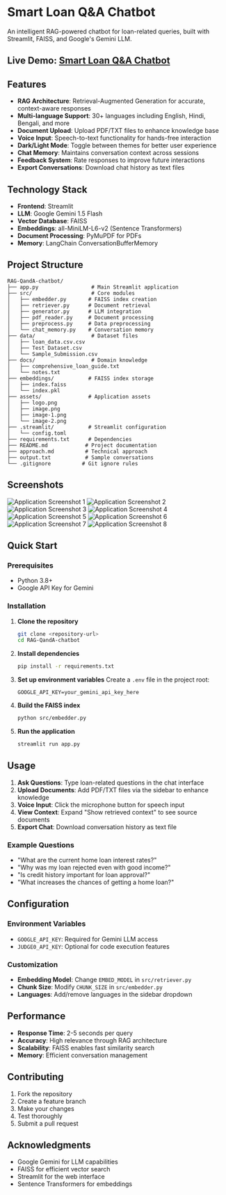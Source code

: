 # Smart Loan Q&A Chatbot

An intelligent RAG-powered chatbot for loan-related queries, built with Streamlit, FAISS, and Google's Gemini LLM.

## Live Demo: [Smart Loan Q&A Chatbot](https://rag.streamlit.app/)

## Features

- **RAG Architecture**: Retrieval-Augmented Generation for accurate, context-aware responses
- **Multi-language Support**: 30+ languages including English, Hindi, Bengali, and more
- **Document Upload**: Upload PDF/TXT files to enhance knowledge base
- **Voice Input**: Speech-to-text functionality for hands-free interaction
- **Dark/Light Mode**: Toggle between themes for better user experience
- **Chat Memory**: Maintains conversation context across sessions
- **Feedback System**: Rate responses to improve future interactions
- **Export Conversations**: Download chat history as text files

## Technology Stack

- **Frontend**: Streamlit
- **LLM**: Google Gemini 1.5 Flash
- **Vector Database**: FAISS
- **Embeddings**: all-MiniLM-L6-v2 (Sentence Transformers)
- **Document Processing**: PyMuPDF for PDFs
- **Memory**: LangChain ConversationBufferMemory

## Project Structure

```
RAG-QandA-chatbot/
├── app.py                 # Main Streamlit application
├── src/                   # Core modules
│   ├── embedder.py       # FAISS index creation
│   ├── retriever.py      # Document retrieval
│   ├── generator.py      # LLM integration
│   ├── pdf_reader.py     # Document processing
│   ├── preprocess.py     # Data preprocessing
│   └── chat_memory.py    # Conversation memory
├── data/                  # Dataset files
│   ├── loan_data.csv.csv
│   ├── Test Dataset.csv
│   └── Sample_Submission.csv
├── docs/                  # Domain knowledge
│   ├── comprehensive_loan_guide.txt
│   └── notes.txt
├── embeddings/           # FAISS index storage
│   ├── index.faiss
│   └── index.pkl
├── assets/               # Application assets
│   ├── logo.png
│   ├── image.png
│   ├── image-1.png
│   └── image-2.png
├── .streamlit/           # Streamlit configuration
│   └── config.toml
├── requirements.txt      # Dependencies
├── README.md            # Project documentation
├── approach.md          # Technical approach
├── output.txt           # Sample conversations
└── .gitignore          # Git ignore rules
```

## Screenshots

![Application Screenshot 1](assets/image.png)
![Application Screenshot 2](assets/image-1.png)
![Application Screenshot 3](assets/image-2.png)
![Application Screenshot 4](assets/image-3.png)
![Application Screenshot 5](assets/image-4.png)
![Application Screenshot 6](assets/image-5.png)
![Application Screenshot 7](assets/image-6.png)
![Application Screenshot 8](assets/image-7.png)

## Quick Start

### Prerequisites

- Python 3.8+
- Google API Key for Gemini

### Installation

1. **Clone the repository**
   ```bash
   git clone <repository-url>
   cd RAG-QandA-chatbot
   ```

2. **Install dependencies**
   ```bash
   pip install -r requirements.txt
   ```

3. **Set up environment variables**
   Create a `.env` file in the project root:
   ```
   GOOGLE_API_KEY=your_gemini_api_key_here
   ```

4. **Build the FAISS index**
   ```bash
   python src/embedder.py
   ```

5. **Run the application**
   ```bash
   streamlit run app.py
   ```

## Usage

1. **Ask Questions**: Type loan-related questions in the chat interface
2. **Upload Documents**: Add PDF/TXT files via the sidebar to enhance knowledge
3. **Voice Input**: Click the microphone button for speech input
4. **View Context**: Expand "Show retrieved context" to see source documents
5. **Export Chat**: Download conversation history as text file

### Example Questions

- "What are the current home loan interest rates?"
- "Why was my loan rejected even with good income?"
- "Is credit history important for loan approval?"
- "What increases the chances of getting a home loan?"

## Configuration

### Environment Variables

- `GOOGLE_API_KEY`: Required for Gemini LLM access
- `JUDGE0_API_KEY`: Optional for code execution features

### Customization

- **Embedding Model**: Change `EMBED_MODEL` in `src/retriever.py`
- **Chunk Size**: Modify `CHUNK_SIZE` in `src/embedder.py`
- **Languages**: Add/remove languages in the sidebar dropdown

## Performance

- **Response Time**: 2-5 seconds per query
- **Accuracy**: High relevance through RAG architecture
- **Scalability**: FAISS enables fast similarity search
- **Memory**: Efficient conversation management

## Contributing

1. Fork the repository
2. Create a feature branch
3. Make your changes
4. Test thoroughly
5. Submit a pull request

## Acknowledgments

- Google Gemini for LLM capabilities
- FAISS for efficient vector search
- Streamlit for the web interface
- Sentence Transformers for embeddings